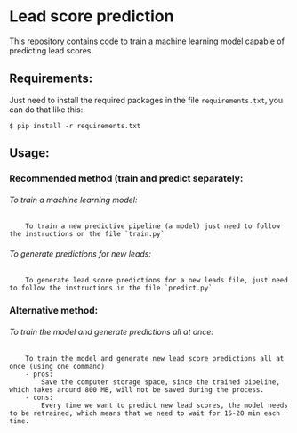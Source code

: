 # Lead score prediction

This repository contains code to train a machine learning model capable of predicting lead scores.

## Requirements:
Just need to install the required packages in the file `requirements.txt`, you can do that like this:

`$ pip install -r requirements.txt`

## Usage:

### Recommended method (train and predict separately:

###### To train a machine learning model:
		To train a new predictive pipeline (a model) just need to follow the instructions on the file `train.py`

###### To generate predictions for new leads:
		To generate lead score predictions for a new leads file, just need to follow the instructions in the file `predict.py`



### Alternative method:

###### To train the model and generate predictions all at once:
		To train the model and generate new lead score predictions all at once (using one command)
		- pros: 
			Save the computer storage space, since the trained pipeline, which takes around 800 MB, will not be saved during the process.
		- cons: 
			Every time we want to predict new lead scores, the model needs to be retrained, which means that we need to wait for 15-20 min each time.
